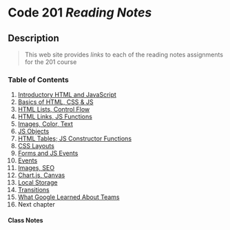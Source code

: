 # Code 201 ***Reading Notes***

## Description 
> This web site provides *links* to each of the reading notes assignments for the 201 course

### Table of Contents
1. [Introductory HTML and JavaScript](class-01.md)
1. [Basics of HTML, CSS & JS](class-02.md)
1. [HTML Lists, Control Flow](class-03.md)
1. [HTML Links, JS Functions](class-04.md)
1. [Images, Color, Text](class-05.md)
1. [JS Objects](class-06.md)
1. [HTML Tables; JS Constructor Functions](class-07.md)
1. [CSS Layouts](class-08.md)
1. [Forms and JS Events](class-09.md)
1. [Events](class-10.md)
1. [Images, SEO](class-11.md)
1. [Chart.js, Canvas](class-12.md)
1. [Local Storage](class-13.md)
1. [Transitions](class=14.md)
1. [What Google Learned About Teams](class-15.md)
1. Next chapter
#### Class Notes

